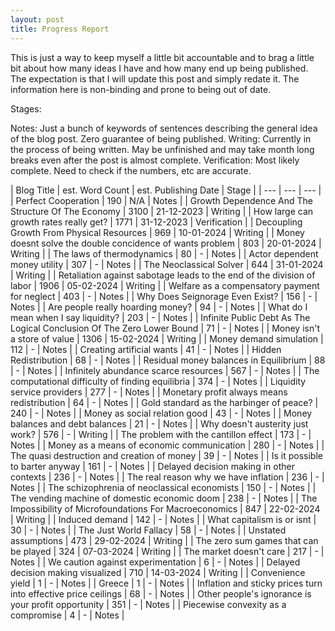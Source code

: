 ```yaml
---
layout: post
title: Progress Report
---
```


This is just a way to keep myself a little bit accountable and to brag a little bit about how many ideas I have and how many end up being published. The expectation is that I will update this post and simply redate it. The information here is non-binding and prone to being out of date.

Stages:

Notes: Just a bunch of keywords of sentences describing the general idea of the blog post. Zero guarantee of being published.
Writing: Currently in the process of being written. May be unfinished and may take month long breaks even after the post is almost complete.
Verification: Most likely complete. Need to check if the numbers, etc are accurate.


| Blog Title | est. Word Count | est. Publishing Date | Stage |
| --- | --- | --- |
| Perfect Cooperation | 190 |  N/A | Notes |
| Growth Dependence And The Structure Of The Economy | 3100 | 21-12-2023 | Writing |
| How large can growth rates really get? | 1771 | 31-12-2023 | Verification |
| Decoupling Growth From Physical Resources | 969 | 10-01-2024 | Writing |
| Money doesnt solve the double concidence of wants problem | 803 | 20-01-2024 | Writing |
| The laws of thermodynamics | 80 | - | Notes |
| Actor dependent money utility | 307 | - | Notes |
| The Neoclassical Solver | 644 | 31-01-2024 | Writing |
| Retaliation against sabotage leads to the end of the division of labor | 1906 | 05-02-2024 | Writing |
| Welfare as a compensatory payment for neglect | 403 | - | Notes |
| Why Does Seignorage Even Exist? | 156 | - | Notes |
| Are people really hoarding money? | 94 | - | Notes |
| What do I mean when I say liquidity? | 203 | - | Notes |
| Infinite Public Debt As The Logical Conclusion Of The Zero Lower Bound | 71 | - | Notes |
| Money isn't a store of value | 1306 | 15-02-2024 | Writing |
| Money demand simulation | 112 | - | Notes |
| Creating artificial wants | 41 | - | Notes |
| Hidden Redistribution | 68 | - | Notes |
| Residual money balances in Equilibrium | 88 | - | Notes |
| Infinitely abundance scarce resources | 567 | - | Notes |
| The computational difficulty of finding equilibria | 374 | - | Notes |
| Liquidity service providers | 277 | - | Notes |
| Monetary profit always means redistribution | 64 | - | Notes |
| Gold standard as the harbinger of peace? | 240 | - | Notes |
| Money as social relation good | 43 | - | Notes |
| Money balances and debt balances | 21 | - | Notes |
| Why doesn't austerity just work? | 576 | - | Writing |
| The problem with the cantillon effect | 173 | - | Notes |
| Money as a means of economic communication | 280 | - | Notes |
| The quasi destruction and creation of money | 39 | - | Notes |
| Is it possible to barter anyway | 161 | - | Notes |
| Delayed decision making in other contexts | 236 | - | Notes |
| The real reason why we have inflation | 236 | - | Notes |
| The schizophrenia of neoclassical economists | 150 | - | Notes |
| The vending machine of domestic economic doom | 238 | - | Notes |
| The Impossibility of Microfoundations For Macroeconomics | 847 | 22-02-2024 | Writing |
| Induced demand | 142 | - | Notes |
| What capitalism is or isnt | 30 | - | Notes |
| The Just World Fallacy | 58 | - | Notes |
| Unstated assumptions | 473 | 29-02-2024 | Writing |
| The zero sum games that can be played | 324 | 07-03-2024 | Writing |
| The market doesn't care | 217 | - | Notes |
| We caution against experimentation | 6 | - | Notes |
| Delayed decision making visualized | 710 | 14-03-2024 | Writing |
| Convenience yield | 1 | - | Notes |
| Greece | 1 | - | Notes |
| Inflation and sticky prices turn into effective price ceilings | 68 | - | Notes |
| Other people's ignorance is your profit opportunity | 351 | - | Notes |
| Piecewise convexity as a compromise | 4 | - | Notes |